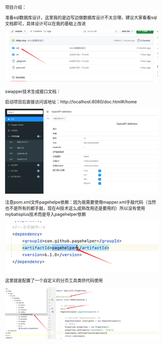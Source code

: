项目介绍：

   准备sql数据库设计，这里我的是边写边做数据库设计不太合理，建议大家看看sql文档即可，具体设计可以在我的基础上改进

![sql文档.png](./img/sql文档.png)

swapper技术生成接口文档：

   启动项目后直接访问该地址：http://localhost:8080/doc.html#/home

![接口文档.png](./img/接口文档.png)

注意pom.xml文件pagehelpe依赖：因为我需要使用mapper.xml手敲代码（当然也不是所有的都手敲，现在AI技术这么成熟改用还是要用的）所以没有使用mybatisplus技术而是导入pagehelper依赖

![pagehelpe依赖.png](./img/pagehelpe依赖.png)

这里就是配置了一个自定义的分页工具类供代码使用

![配置分页类.png](./img/配置分页类.png)